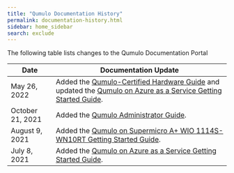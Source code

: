 ```yaml
---
title: "Qumulo Documentation History"
permalink: documentation-history.html
sidebar: home_sidebar
search: exclude
---
```


The following table lists changes to the Qumulo Documentation Portal

| Date             | Documentation Update                                                                       |
| ---------------- | ------------------------------------------------------------------------------------------ |
| May 26, 2022     | Added the [Qumulo-Certified Hardware Guide](hardware/) and updated the [Qumulo on Azure as a Service Getting Started Guide](azure.md). |
| October 21, 2021 | Added the [Qumulo Administrator Guide](administrator-guide.md).                            |
| August 9, 2021   | Added the [Qumulo on Supermicro A+ WIO 1114S-WN10RT Getting Started Guide](supermicro.md). |
| July 8, 2021     | Added the [Qumulo on Azure as a Service Getting Started Guide](azure.md).                  |

